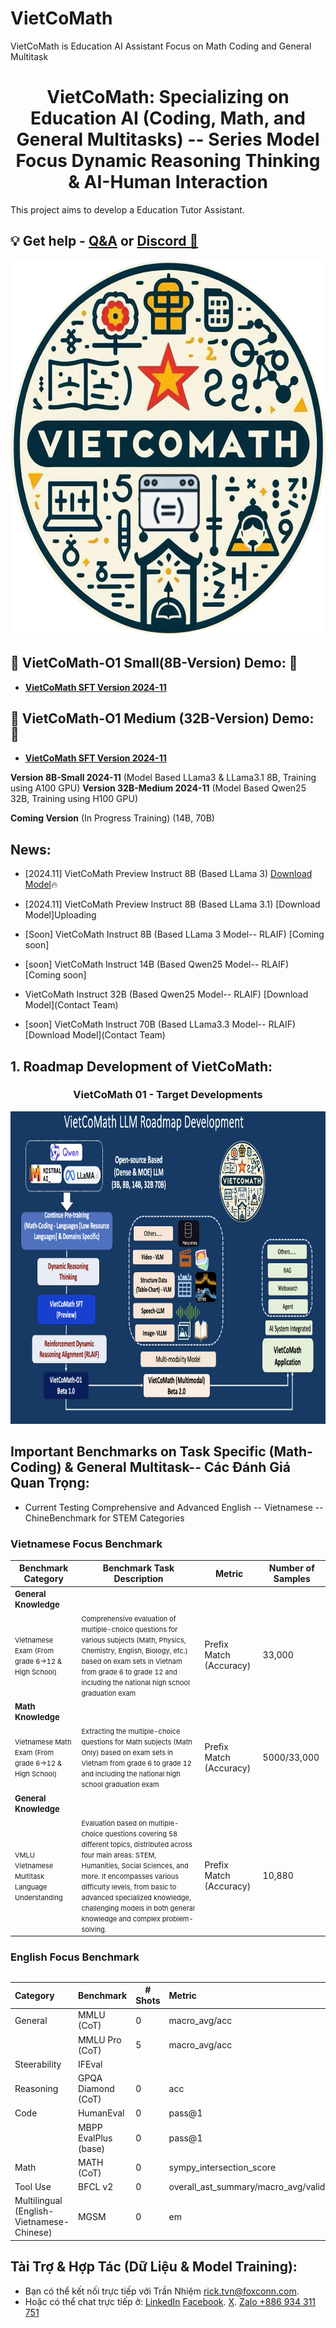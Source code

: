 # VietCoMath
VietCoMath is Education AI Assistant Focus on Math Coding and General Multitask



<h1 align="center">
  <span> VietCoMath: Specializing on Education AI (Coding, Math, and General Multitasks) -- Series Model Focus Dynamic Reasoning Thinking & AI-Human Interaction</span>
</h1>

This project aims to develop a Education Tutor Assistant.
## 💡 Get help - [Q&A](https://github.com/TranNhiem/Vietnamese_LLMs/discussions) or [Discord 💬](https://discord.gg/ygkgPNSx)


<div align="center">
     <img width="auto" height="600px" src="./VietComath_logo.png"/>
</div>


## 🚨 VietCoMath-O1 Small(8B-Version) Demo: 🚨
+ [**VietCoMath SFT Version 2024-11**](http://140.115.53.106:8887/)

## 🚨 VietCoMath-O1 Medium (32B-Version) Demo: 🚨
+ [**VietCoMath SFT Version 2024-11**](http://140.115.53.106:7777/)

**Version 8B-Small 2024-11** (Model Based LLama3 &  LLama3.1 8B, Training using A100 GPU)
**Version 32B-Medium 2024-11** (Model Based Qwen25 32B, Training using H100 GPU)

**Coming Version** (In Progress Training)  (14B, 70B)
  
## News: 
+ [2024.11] VietCoMath Preview Instruct 8B (Based LLama 3) [Download Model](https://huggingface.co/collections/VietnamAIHub/vietcomath-o1-6751ab2514bae121c806309f)🔥
+ [2024.11] VietCoMath Preview Instruct 8B (Based LLama 3.1) [Download Model]Uploading

+ [Soon] VietCoMath Instruct 8B (Based LLama 3 Model-- RLAIF) [Coming soon]
+ [soon] VietCoMath Instruct 14B (Based Qwen25  Model-- RLAIF) [Coming soon]
  
+ VietCoMath Instruct 32B (Based Qwen25  Model-- RLAIF) [Download Model](Contact Team)
+ [soon] VietCoMath Instruct 70B (Based LLama3.3  Model-- RLAIF) [Download Model](Contact Team)


## 1. Roadmap Development of VietCoMath: 

<h3 align="center">
  <span> VietCoMath 01 - Target Developments </span>
</h3>

<div align="center">
     <img width="auto" height="500px" src="./VietCoMath_Roadmap.png"/>
</div>

## Important Benchmarks on Task Specific (Math-Coding) & General Multitask-- Các Đánh Giá Quan Trọng: 

+ Current Testing Comprehensive and Advanced English -- Vietnamese -- ChineBenchmark for STEM Categories
  
### Vietnamese Focus Benchmark 

| Benchmark Category                     | Benchmark Task Description                       | Metric     | Number of Samples |
|----------------------------------------|--------------------------------------------------|------------|-------------------|
| **<span style="font-size:13px">General Knowledge</span>**                  |                                                  |            |                   |
| <span style="font-size:11px">Vietnamese Exam (From grade 6->12 & High School)</span> | <span style="font-size:11px">Comprehensive evaluation of multiple-choice questions for various subjects (Math, Physics, Chemistry, English, Biology, etc.) based on exam sets in Vietnam from grade 6 to grade 12 and including the national high school graduation exam</span> | Prefix Match (Accuracy) | 33,000 |
| **<span style="font-size:13px">Math Knowledge</span>**                  |                                                  |            |                   |
| <span style="font-size:11px">Vietnamese Math Exam (From grade 6->12 & High School)</span> | <span style="font-size:11px">Extracting the multiple-choice questions for Math subjects (Math Only) based on exam sets in Vietnam from grade 6 to grade 12 and including the national high school graduation exam</span> | Prefix Match (Accuracy) | 5000/33,000|
| **<span style="font-size:13px">General Knowledge</span>**                  |                                                  |            |                   |
| <span style="font-size:11px">VMLU Vietnamese Multitask Language Understanding</span> | <span style="font-size:11px">Evaluation based on multiple-choice questions covering 58 different topics, distributed across four main areas: STEM, Humanities, Social Sciences, and more. It encompasses various difficulty levels, from basic to advanced specialized knowledge, challenging models in both general knowledge and complex problem-solving.</span> | Prefix Match (Accuracy) | 10,880 |

### English Focus Benchmark 

## 

| Category | Benchmark | \# Shots | Metric | 
| :---- | :---- | ----- | :---- |
| General | MMLU (CoT) | 0 | macro\_avg/acc |
|  | MMLU Pro (CoT) | 5 | macro\_avg/acc | 
| Steerability | IFEval |  |  |
| Reasoning | GPQA Diamond (CoT) | 0 | acc | 
| Code | HumanEval | 0 | pass@1 |
|  | MBPP EvalPlus (base) | 0 | pass@1 | 
| Math | MATH (CoT) | 0 | sympy\_intersection\_score |
| Tool Use | BFCL v2 | 0 | overall\_ast\_summary/macro\_avg/valid | 
| Multilingual (English-Vietnamese-Chinese) | MGSM | 0 | em | 
## 



## Tài Trợ & Hợp Tác (Dữ Liệu & Model Training):
  - Bạn có thể kết nối trực tiếp với Trần Nhiệm [rick.tvn@foxconn.com]().
  - Hoặc có thể chat trực tiếp ở: [LinkedIn](https://www.linkedin.com/in/tran-nhiem-ab1851125/) [Facebook](https://www.facebook.com/jean.tran.336). [X](https://twitter.com/TranRick2). [Zalo +886 934 311 751]()

